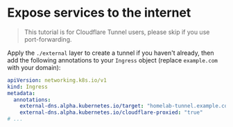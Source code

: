 # Expose services to the internet

> This tutorial is for Cloudflare Tunnel users, please skip if you use port-forwarding.

Apply the `./external` layer to create a tunnel if you haven't already,
then add the following annotations to your `Ingress` object (replace `example.com` with your domain):

```yaml
apiVersion: networking.k8s.io/v1
kind: Ingress
metadata:
  annotations:
    external-dns.alpha.kubernetes.io/target: "homelab-tunnel.example.com"
    external-dns.alpha.kubernetes.io/cloudflare-proxied: "true"
# ...
```
